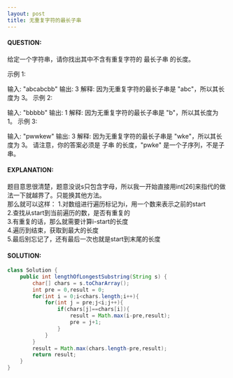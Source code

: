 ```yaml
---
layout: post
title: 无重复字符的最长子串
---
```

#### QUESTION:
给定一个字符串，请你找出其中不含有重复字符的 最长子串 的长度。

示例 1:

输入: "abcabcbb"
输出: 3 
解释: 因为无重复字符的最长子串是 "abc"，所以其长度为 3。
示例 2:

输入: "bbbbb"
输出: 1
解释: 因为无重复字符的最长子串是 "b"，所以其长度为 1。
示例 3:

输入: "pwwkew"
输出: 3
解释: 因为无重复字符的最长子串是 "wke"，所以其长度为 3。
     请注意，你的答案必须是 子串 的长度，"pwke" 是一个子序列，不是子串。
#### EXPLANATION:

题目意思很清楚，题意没说s只包含字母，所以我一开始直接用int[26]来指代的做法一下就越界了。只能换其他方法。  
那么就可以这样： 
1.对数组进行遍历标记为i，用一个数来表示之前的start  
2.查找从start到当前遍历的数，是否有重复的  
3.有重复的话，那么就需要计算i-start的长度  
4.遍历到结束，获取到最大的长度  
5.最后别忘记了，还有最后一次也就是start到末尾的长度

#### SOLUTION:
```java
class Solution {
    public int lengthOfLongestSubstring(String s) {
        char[] chars = s.toCharArray();
        int pre = 0,result = 0;
        for(int i = 0;i<chars.length;i++){
            for(int j = pre;j<i;j++){
                if(chars[j]==chars[i]){
                    result = Math.max(i-pre,result);
                    pre = j+1;
                }
            }
        }
        result = Math.max(chars.length-pre,result);
        return result;
    }
}
```
